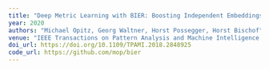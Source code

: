 ```yaml
---
title: "Deep Metric Learning with BIER: Boosting Independent Embeddings Robustly"
year: 2020
authors: "Michael Opitz, Georg Waltner, Horst Possegger, Horst Bischof"
venue: "IEEE Transactions on Pattern Analysis and Machine Intelligence (TPAMI)"
doi_url: https://doi.org/10.1109/TPAMI.2018.2848925
code_url: https://github.com/mop/bier
---
```

